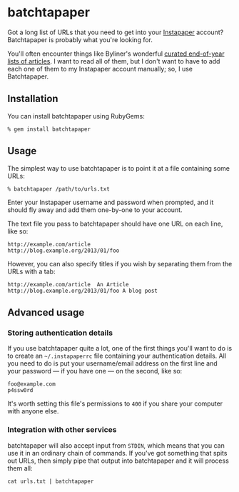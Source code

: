 # batchtapaper

Got a long list of URLs that you need to get into your
[Instapaper](http://www.instapaper.com/) account? Batchtapaper is
probably what you're looking for.

You'll often encounter things like Byliner's wonderful [curated
end-of-year lists of
articles](http://byliner.com/spotlights/102-spectacular-nonfiction-articles-2012).
I want to read all of them, but I don't want to have to add each one of
them to my Instapaper account manually; so, I use Batchtapaper.

## Installation

You can install batchtapaper using RubyGems:

	% gem install batchtapaper

## Usage

The simplest way to use batchtapaper is to point it at a file containing
some URLs:

	% batchtapaper /path/to/urls.txt

Enter your Instapaper username and password when prompted, and it should
fly away and add them one-by-one to your account.

The text file you pass to batchtapaper should have one URL on each line,
like so:

	http://example.com/article
	http://blog.example.org/2013/01/foo

However, you can also specify titles if you wish by separating them from
the URLs with a tab:

	http://example.com/article	An Article
	http://blog.example.org/2013/01/foo	A blog post

## Advanced usage

### Storing authentication details

If you use batchtapaper quite a lot, one of the first things you'll want
to do is to create an `~/.instapaperrc` file containing your
authentication details. All you need to do is put your username/email
address on the first line and your password — if you have one — on the
second, like so:

	foo@example.com
	p4ssw0rd

It's worth setting this file's permissions to `400` if you share your
computer with anyone else.

### Integration with other services

batchtapaper will also accept input from `STDIN`, which means that you
can use it in an ordinary chain of commands. If you've got something
that spits out URLs, then simply pipe that output into batchtapaper and
it will process them all:

	cat urls.txt | batchtapaper

